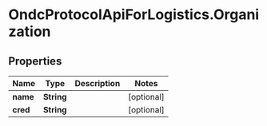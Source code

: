 # OndcProtocolApiForLogistics.Organization

## Properties
Name | Type | Description | Notes
------------ | ------------- | ------------- | -------------
**name** | **String** |  | [optional] 
**cred** | **String** |  | [optional] 
